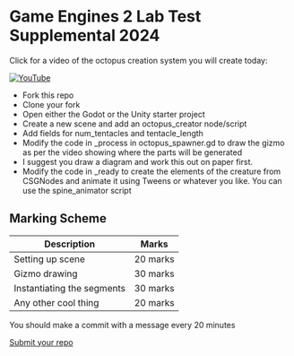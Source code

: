 # Game Engines 2 Lab Test Supplemental 2024

Click for a video of the octopus creation system you will create today:

[![YouTube](http://img.youtube.com/vi/I_KU-wuzS7c/0.jpg)](https://www.youtube.com/watch?v=I_KU-wuzS7c)

- Fork this repo
- Clone your fork
- Open either the Godot or the Unity starter project
- Create a new scene and add an octopus_creator node/script  
- Add fields for num_tentacles and tentacle_length
- Modify the code in _process in octopus_spawner.gd to draw the gizmo as per the video showing where the parts will be generated 
- I suggest you draw a diagram and work this out on paper first.
- Modify the code in _ready to create the elements of the creature from CSGNodes and animate it using Tweens or whatever you like. You can use the spine_animator script 

## Marking Scheme

| Description | Marks |
|-------------|-------|
| Setting up scene | 20 marks |
| Gizmo drawing | 30 marks |
| Instantiating the segments | 30 marks |
| Any other cool thing | 20 marks |

You should make a commit with a message every 20 minutes

[Submit your repo](https://forms.office.com/Pages/ResponsePage.aspx?id=yxdjdkjpX06M7Nq8ji_V2ou3qmFXqEdGlmiD1Myl3gNURTdONUhIMEFLTktNMzhGRkRDWkdMS1BQQy4u)
